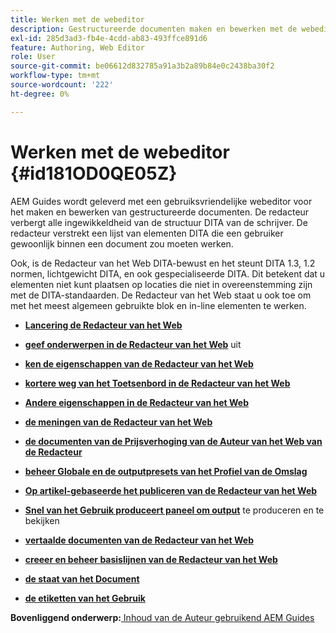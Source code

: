 ```yaml
---
title: Werken met de webeditor
description: Gestructureerde documenten maken en bewerken met de webeditor. Leer hoe u met de webeditor kunt werken volgens de DITA-standaarden in AEM Guides.
exl-id: 285d3ad3-fb4e-4cdd-ab83-493ffce891d6
feature: Authoring, Web Editor
role: User
source-git-commit: be06612d832785a91a3b2a89b84e0c2438ba30f2
workflow-type: tm+mt
source-wordcount: '222'
ht-degree: 0%

---
```


# Werken met de webeditor {#id181OD0QE05Z}

AEM Guides wordt geleverd met een gebruiksvriendelijke webeditor voor het maken en bewerken van gestructureerde documenten. De redacteur verbergt alle ingewikkeldheid van de structuur DITA van de schrijver. De redacteur verstrekt een lijst van elementen DITA die een gebruiker gewoonlijk binnen een document zou moeten werken.

Ook, is de Redacteur van het Web DITA-bewust en het steunt DITA 1.3, 1.2 normen, lichtgewicht DITA, en ook gespecialiseerde DITA. Dit betekent dat u elementen niet kunt plaatsen op locaties die niet in overeenstemming zijn met de DITA-standaarden. De Redacteur van het Web staat u ook toe om met het meest algemeen gebruikte blok en in-line elementen te werken.

- **[Lancering de Redacteur van het Web](web-editor-launch-editor.md)**

- **[geef onderwerpen in de Redacteur van het Web](web-editor-edit-topics.md)** uit

- **[ken de eigenschappen van de Redacteur van het Web](web-editor-features.md)**

- **[kortere weg van het Toetsenbord in de Redacteur van het Web](web-editor-keyboard-shortcuts.md)**

- **[Andere eigenschappen in de Redacteur van het Web](web-editor-other-features.md)**

- **[de meningen van de Redacteur van het Web](web-editor-views.md)**

- **[de documenten van de Prijsverhoging van de Auteur van het Web van de Redacteur](web-editor-markdown-topic.md)**

- **[beheer Globale en de outputpresets van het Profiel van de Omslag](web-editor-manage-output-presets.md)**

- **[Op artikel-gebaseerde het publiceren van de Redacteur van het Web](web-editor-article-publishing.md)**

- **[Snel van het Gebruik produceert paneel om output](web-editor-quick-generate-panel.md)** te produceren en te bekijken

- **[vertaalde documenten van de Redacteur van het Web](translate-documents-web-editor.md)**

- **[creeer en beheer basislijnen van de Redacteur van het Web](web-editor-baseline.md)**

- **[de staat van het Document](web-editor-document-states.md)**

- **[de etiketten van het Gebruik](web-editor-use-label.md)**


**Bovenliggend onderwerp:**[ Inhoud van de Auteur gebruikend AEM Guides ](authoring-content-xml-doc.md)
